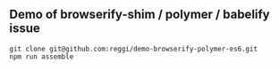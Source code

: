 ## Demo of browserify-shim / polymer / babelify issue

```
git clone git@github.com:reggi/demo-browserify-polymer-es6.git
npm run assemble
```
